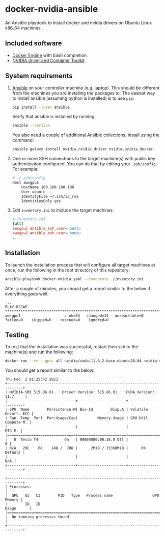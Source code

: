 # docker-nvidia-ansible
An Ansible playbook to install docker and nvidia drivers on Ubuntu Linux x86_64 machines.

## Included software

- [Docker Engine](https://docs.docker.com/engine/install/ubuntu/) with bash completion.
- [NVIDIA driver and Container Toolkit](https://docs.nvidia.com/datacenter/cloud-native/container-toolkit/install-guide.html).

## System requirements
1. [Ansible](https://docs.ansible.com/ansible/latest/installation_guide/intro_installation.html?extIdCarryOver=true&sc_cid=701f2000001OH7YAAW)
on your controller machine (e.g. laptop). This should be different from the machines you
are installing the packages to. The easiest way to install ansible (assuming python is installed)
is to use `pip`:
    ```bash
    pip install --user ansible
    ```
    Verify that ansible is installed by running:
    ```bash
    ansible --version
    ```
    You also need a couple of additional Ansible collections, install using the command:
    ```bash
    ansible-galaxy install nvidia.nvidia_driver nvidia.nvidia_docker
    ```
1. One or more SSH connections to the target machine(s) with public key authentication configured. You can do that by editing your `.ssh/config`. For example:
    ```bash
    # ~/.ssh/config
    Host awsgpu1
        HostName 100.100.100.100
        User ubuntu
        IdentityFile ~/.ssh/id_rsa
        IdentitiesOnly yes
    ```

1. Edit `inventory.ini` to include the target machines:
    ```ini
    # inventory.ini
    [all]
    awsgpu1 ansible_ssh_user=ubuntu
    awsgpu2 ansible_ssh_user=ubuntu
    ...
    ```

## Installation
To launch the installation process that will configure all target
machines at once, run the following in the root directory of this repository:
```bash
ansible-playbook docker-nvidia.yaml --inventory ./inventory.ini
```

After a couple of minutes, you should get a report similar to the below if everything goes well:
```
...
PLAY RECAP ****************************************************************************************************************************************************************************************************************************************
awsgpu1                    : ok=34   changed=14   unreachable=0    failed=0    skipped=6    rescued=0    ignored=0   
```

## Testing

To test that the installation was successful, restart then ssh to the machine(s) and run the following:
```bash
docker run --rm --gpus all nvidia/cuda:11.6.2-base-ubuntu20.04 nvidia-smi
```

You should get a report similar to the below:
```
Thu Feb  2 01:25:42 2023
+-----------------------------------------------------------------------------+
| NVIDIA-SMI 515.86.01    Driver Version: 515.86.01    CUDA Version: 11.7     |
|-------------------------------+----------------------+----------------------+
| GPU  Name        Persistence-M| Bus-Id        Disp.A | Volatile Uncorr. ECC |
| Fan  Temp  Perf  Pwr:Usage/Cap|         Memory-Usage | GPU-Util  Compute M. |
|                               |                      |               MIG M. |
|===============================+======================+======================|
|   0  Tesla T4            On   | 00000000:00:1E.0 Off |                    0 |
| N/A   29C    P8    14W /  70W |      2MiB / 15360MiB |      0%      Default |
|                               |                      |                  N/A |
+-------------------------------+----------------------+----------------------+
                                                                               
+-----------------------------------------------------------------------------+
| Processes:                                                                  |
|  GPU   GI   CI        PID   Type   Process name                  GPU Memory |
|        ID   ID                                                   Usage      |
|=============================================================================|
|  No running processes found                                                 |
+-----------------------------------------------------------------------------+
```
